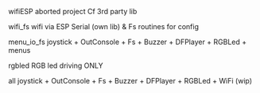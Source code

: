 wifiESP			aborted project Cf 3rd party lib

wifi_fs			 wifi via ESP Serial (own lib) & Fs routines for config

menu_io_fs	joystick + OutConsole + Fs + Buzzer + DFPlayer + RGBLed + menus

rgbled			RGB led driving ONLY

all					joystick + OutConsole + Fs + Buzzer + DFPlayer + RGBLed + WiFi (wip)